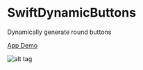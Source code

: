 SwiftDynamicButtons
===================

Dynamically generate round buttons

[App Demo](http://youtu.be/Lqj1-5U63GE)

![alt tag](https://cloud.githubusercontent.com/assets/6124388/4969363/f26ccade-685d-11e4-9b2d-5be3076ec2da.png)
